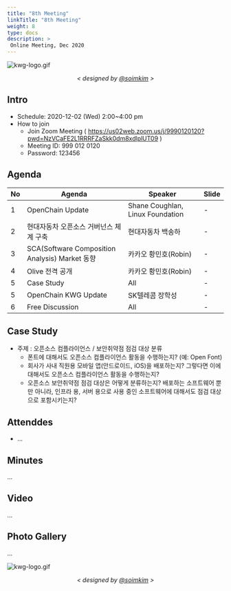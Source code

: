 ```yaml
---
title: "8th Meeting"
linkTitle: "8th Meeting"
weight: 8
type: docs
description: >
 Online Meeting, Dec 2020
---
```

<!-- <img src="OpenChain-KWG-7th-1.png" width="90%"> -->

![kwg-logo.gif](openchain-xmas-2.gif)
_<center> < designed by [@soimkim](https://github.com/soimkim) > </center>_

## Intro

* Schedule: 2020-12-02 (Wed) 2:00~4:00 pm
* How to join
  - Join Zoom Meeting ( https://us02web.zoom.us/j/9990120120?pwd=NzVCaFE2L1RRRFZaSkk0dm8xdlplUT09 )
  - Meeting ID: 999 012 0120
  - Password: 123456

## Agenda

| No | Agenda           | Speaker | Slide |
|----|-----------------|------|------|
| 1  | OpenChain Update  | 	Shane Coughlan, Linux Foundation | - |
| 2  | 현대자동차 오픈소스 거버넌스 체계 구축 | 현대자동차 백송하 |  - | 
| 3  | SCA(Software Composition Analysis)  Market 동향 | 카카오 황민호(Robin) | - | 
| 4  | Olive 전격 공개 | 카카오 황민호(Robin) | - | 
| 5  | Case Study | All | - |
| 5  | OpenChain KWG Update | SK텔레콤 장학성 | -|
| 6  | Free Discussion | All | - |

## Case Study
* 주제 : 오픈소스 컴플라이언스 / 보안취약점 점검 대상 분류
   - 폰트에 대해서도 오픈소스 컴플라이언스 활동을 수행하는지? (예: Open Font)
   - 회사가 사내 직원용 모바일 앱(안드로이드, iOS)을 배포하는지? 그렇다면 이에 대해서도 오픈소스 컴플라이언스 활동을 수행하는지? 
   - 오픈소스 보안취약점 점검 대상은 어떻게 분류하는지? 배포하는 소프트웨어 뿐만 아니라, 인프라 용, 서버 용으로 사용 중인 소프트웨어에 대해서도 점검 대상으로 포함시키는지?

## Attenddes
* ...


## Minutes
...


## Video
...


## Photo Gallery
...


![kwg-logo.gif](openchain-xmas.gif)
_<center> < designed by [@soimkim](https://github.com/soimkim) > </center>_